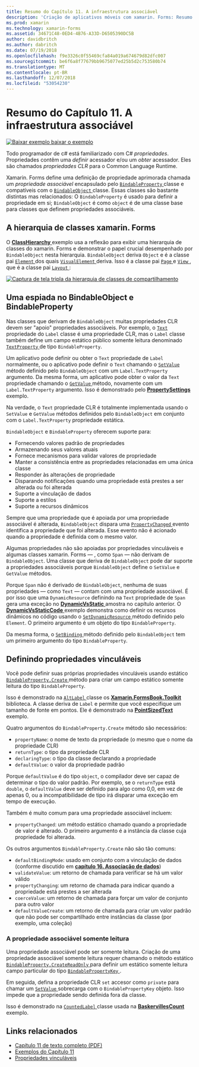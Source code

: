 ```yaml
---
title: Resumo do Capítulo 11. A infraestrutura associável
description: 'Criação de aplicativos móveis com xamarin. Forms: Resumo do Capítulo 11. A infraestrutura associável'
ms.prod: xamarin
ms.technology: xamarin-forms
ms.assetid: 34671C48-0ED4-4B76-A33D-D6505390DC5B
author: davidbritch
ms.author: dabritch
ms.date: 07/19/2018
ms.openlocfilehash: f9e3326c0f55469cfa84a019a674679d82dfc007
ms.sourcegitcommit: be6f6a8f77679bb9675077ed25b5d2c753580b74
ms.translationtype: MT
ms.contentlocale: pt-BR
ms.lasthandoff: 12/07/2018
ms.locfileid: "53054230"
---
```

# <a name="summary-of-chapter-11-the-bindable-infrastructure"></a>Resumo do Capítulo 11. A infraestrutura associável

[![Baixar exemplo](~/media/shared/download.png) baixar o exemplo](https://github.com/xamarin/xamarin-forms-book-samples/tree/master/Chapter11)

Todo programador de c# está familiarizado com C# *propriedades*. Propriedades contêm uma *definir* acessador e/ou um *obter* acessador. Eles são chamados *propriedades CLR* para o Common Language Runtime.

Xamarin. Forms define uma definição de propriedade aprimorada chamada um *propriedade associável* encapsulado pelo [ `BindableProperty` ](xref:Xamarin.Forms.BindableProperty) classe e compatíveis com o [ `BindableObject` ](xref:Xamarin.Forms.BindableObject)classe. Essas classes são bastante distintas mas relacionados: O `BindableProperty` é usado para definir a propriedade em si; `BindableObject` é como `object` é de uma classe base para classes que definem propriedades associáveis.

## <a name="the-xamarinforms-class-hierarchy"></a>A hierarquia de classes xamarin. Forms

O [ **ClassHierarchy** ](https://github.com/xamarin/xamarin-forms-book-samples/tree/master/Chapter11/ClassHierarchy) exemplo usa a reflexão para exibir uma hierarquia de classes do xamarin. Forms e demonstrar o papel crucial desempenhado por `BindableObject` nesta hierarquia. `BindableObject` deriva `Object` e é a classe pai [ `Element` ](xref:Xamarin.Forms.Element) dos quais [ `VisualElement` ](xref:Xamarin.Forms.VisualElement) deriva. Isso é a classe pai [ `Page` ](xref:Xamarin.Forms.Page) e [ `View` ](xref:Xamarin.Forms.View), que é a classe pai [ `Layout` ](xref:Xamarin.Forms.Layout):

[![Captura de tela tripla da hierarquia de classes de compartilhamento](images/ch11fg01-small.png "compartilhamento de hierarquia de classe")](images/ch11fg01-large.png#lightbox "compartilhamento da hierarquia de classe")

## <a name="a-peek-into-bindableobject-and-bindableproperty"></a>Uma espiada no BindableObject e BindableProperty

Nas classes que derivam de `BindableObject` muitas propriedades CLR devem ser "apoio" propriedades associáveis. Por exemplo, o [ `Text` ](xref:Xamarin.Forms.Label.Text) propriedade do `Label` classe é uma propriedade CLR, mas o `Label` classe também define um campo estático público somente leitura denominado [ `TextProperty` ](xref:Xamarin.Forms.Label.TextProperty) de tipo `BindableProperty`.

Um aplicativo pode definir ou obter o `Text` propriedade de `Label` normalmente, ou o aplicativo pode definir o `Text` chamando o [ `SetValue` ](xref:Xamarin.Forms.BindableObject.SetValue(Xamarin.Forms.BindableProperty,System.Object)) método definido pelo `BindableObject` com um `Label.TextProperty` argumento. Da mesma forma, um aplicativo pode obter o valor da `Text` propriedade chamando o [ `GetValue` ](xref:Xamarin.Forms.BindableObject.GetValue(Xamarin.Forms.BindableProperty)) método, novamente com um `Label.TextProperty` argumento. Isso é demonstrado pelo [ **PropertySettings** ](https://github.com/xamarin/xamarin-forms-book-samples/tree/master/Chapter11/PropertySettings) exemplo.

Na verdade, o `Text` propriedade CLR é totalmente implementada usando o `SetValue` e `GetValue` métodos definidos pelo `BindableObject` em conjunto com o `Label.TextProperty` propriedade estática.

`BindableObject` e `BindableProperty` oferecem suporte para:

- Fornecendo valores padrão de propriedades
- Armazenando seus valores atuais
- Fornece mecanismos para validar valores de propriedade
- Manter a consistência entre as propriedades relacionadas em uma única classe
- Responder às alterações de propriedade
- Disparando notificações quando uma propriedade está prestes a ser alterada ou foi alterada
- Suporte a vinculação de dados
- Suporte a estilos
- Suporte a recursos dinâmicos

Sempre que uma propriedade que é apoiada por uma propriedade associável é alterada, `BindableObject` dispara uma [ `PropertyChanged` ](xref:Xamarin.Forms.BindableObject.PropertyChanged) evento identifica a propriedade que foi alterada. Esse evento não é acionado quando a propriedade é definida com o mesmo valor.

Algumas propriedades não são apoiadas por propriedades vinculáveis e algumas classes xamarin. Forms &mdash; , como `Span` &mdash; não derivam de `BindableObject`. Uma classe que deriva de `BindableObject` pode dar suporte a propriedades associáveis porque `BindableObject` define o `SetValue` e `GetValue` métodos.

Porque `Span` não é derivado de `BindableObject`, nenhuma de suas propriedades &mdash; como `Text` &mdash; contam com uma propriedade associável. É por isso que uma `DynamicResource` definindo na `Text` propriedade de `Span` gera uma exceção no [ **DynamicVsStatic** ](https://github.com/xamarin/xamarin-forms-book-samples/tree/master/Chapter10/DynamicVsStatic) amostra no capítulo anterior. O [ **DynamicVsStaticCode** ](https://github.com/xamarin/xamarin-forms-book-samples/tree/master/Chapter11/DynamicVsStaticCode) exemplo demonstra como definir os recursos dinâmicos no código usando o [ `SetDynamicResource` ](xref:Xamarin.Forms.Element.SetDynamicResource(Xamarin.Forms.BindableProperty,System.String)) método definido pelo `Element`. O primeiro argumento é um objeto do tipo `BindableProperty`.

Da mesma forma, o [ `SetBinding` ](xref:Xamarin.Forms.BindableObject.SetBinding(Xamarin.Forms.BindableProperty,Xamarin.Forms.BindingBase)) método definido pelo `BindableObject` tem um primeiro argumento do tipo `BindableProperty`.

## <a name="defining-bindable-properties"></a>Definindo propriedades vinculáveis

Você pode definir suas próprias propriedades vinculáveis usando estático [ `BindableProperty.Create` ](xref:Xamarin.Forms.BindableProperty.Create(System.String,System.Type,System.Type,System.Object,Xamarin.Forms.BindingMode,Xamarin.Forms.BindableProperty.ValidateValueDelegate,Xamarin.Forms.BindableProperty.BindingPropertyChangedDelegate,Xamarin.Forms.BindableProperty.BindingPropertyChangingDelegate,Xamarin.Forms.BindableProperty.CoerceValueDelegate,Xamarin.Forms.BindableProperty.CreateDefaultValueDelegate)) método para criar um campo estático somente leitura do tipo `BindableProperty`.

Isso é demonstrado na [ `AltLabel` ](https://github.com/xamarin/xamarin-forms-book-samples/blob/master/Libraries/Xamarin.FormsBook.Toolkit/Xamarin.FormsBook.Toolkit/AltLabel.cs) classe os [ **Xamarin.FormsBook.Toolkit** ](https://github.com/xamarin/xamarin-forms-book-samples/tree/master/Libraries/Xamarin.FormsBook.Toolkit) biblioteca. A classe deriva de `Label` e permite que você especifique um tamanho de fonte em pontos. Ele é demonstrado na [ **PointSizedText** ](https://github.com/xamarin/xamarin-forms-book-samples/tree/master/Chapter11/PointSizedText) exemplo.

Quatro argumentos do `BindableProperty.Create` método são necessários:

- `propertyName`: o nome de texto da propriedade (o mesmo que o nome da propriedade CLR)
- `returnType`: o tipo da propriedade CLR
- `declaringType`: o tipo da classe declarando a propriedade
- `defaultValue`: o valor da propriedade padrão

Porque `defaultValue` é do tipo `object`, o compilador deve ser capaz de determinar o tipo do valor padrão. Por exemplo, se o `returnType` está `double`, o `defaultValue` deve ser definido para algo como 0,0, em vez de apenas 0, ou a incompatibilidade de tipo irá disparar uma exceção em tempo de execução.

Também é muito comum para uma propriedade associável incluem:

- `propertyChanged`: um método estático chamado quando a propriedade de valor é alterado. O primeiro argumento é a instância da classe cuja propriedade foi alterada.

Os outros argumentos `BindableProperty.Create` não são tão comuns:

- `defaultBindingMode`: usado em conjunto com a vinculação de dados (conforme discutido em [ **capítulo 16. Associação de dados**](chapter16.md))
- `validateValue`: um retorno de chamada para verificar se há um valor válido
- `propertyChanging`: um retorno de chamada para indicar quando a propriedade está prestes a ser alterada
- `coerceValue`: um retorno de chamada para forçar um valor de conjunto para outro valor
- `defaultValueCreate`: um retorno de chamada para criar um valor padrão que não pode ser compartilhado entre instâncias da classe (por exemplo, uma coleção)

### <a name="the-read-only-bindable-property"></a>A propriedade associável somente leitura

Uma propriedade associável pode ser somente leitura. Criação de uma propriedade associável somente leitura requer chamando o método estático [ `BindableProperty.CreateReadOnly` ](xref:Xamarin.Forms.BindableProperty.CreateReadOnly(System.String,System.Type,System.Type,System.Object,Xamarin.Forms.BindingMode,Xamarin.Forms.BindableProperty.ValidateValueDelegate,Xamarin.Forms.BindableProperty.BindingPropertyChangedDelegate,Xamarin.Forms.BindableProperty.BindingPropertyChangingDelegate,Xamarin.Forms.BindableProperty.CoerceValueDelegate,Xamarin.Forms.BindableProperty.CreateDefaultValueDelegate)) para definir um estático somente leitura campo particular do tipo [ `BindablePropertyKey` ](xref:Xamarin.Forms.BindablePropertyKey).

Em seguida, defina a propriedade CLR `set` accesor como `private` para chamar um [ `SetValue` ](xref:Xamarin.Forms.BindableObject.SetValue(Xamarin.Forms.BindablePropertyKey,System.Object)) sobrecarga com o `BindablePropertyKey` objeto. Isso impede que a propriedade sendo definida fora da classe.

Isso é demonstrado na [ `CountedLabel` ](https://github.com/xamarin/xamarin-forms-book-samples/blob/master/Libraries/Xamarin.FormsBook.Toolkit/Xamarin.FormsBook.Toolkit/CountedLabel.cs) classe usada na [ **BaskervillesCount** ](https://github.com/xamarin/xamarin-forms-book-samples/tree/master/Chapter11/BaskervillesCount) exemplo.

## <a name="related-links"></a>Links relacionados

- [Capítulo 11 de texto completo (PDF)](https://download.xamarin.com/developer/xamarin-forms-book/XamarinFormsBook-Ch11-Apr2016.pdf)
- [Exemplos do Capítulo 11](https://github.com/xamarin/xamarin-forms-book-samples/tree/master/Chapter11)
- [Propriedades vinculáveis](~/xamarin-forms/xaml/bindable-properties.md)
